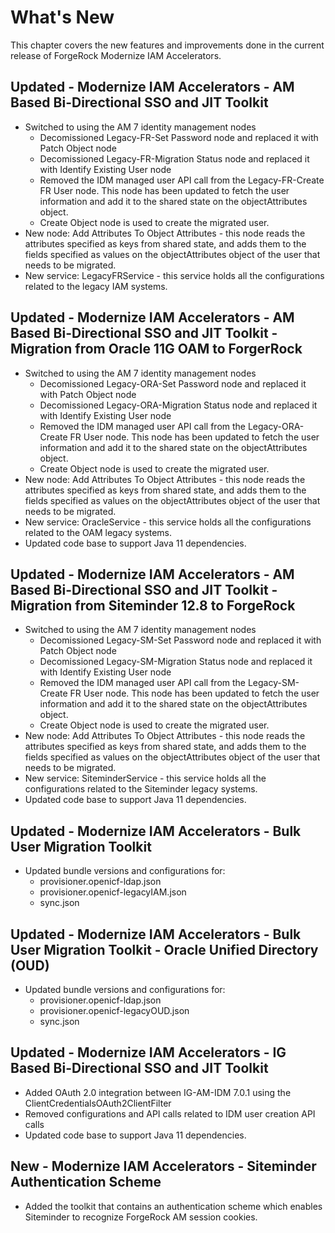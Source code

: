 # What's New
This chapter covers the new features and improvements done in the current release of ForgeRock Modernize IAM Accelerators. 

## Updated - Modernize IAM Accelerators - AM Based Bi-Directional SSO and JIT Toolkit

+ Switched to using the AM 7 identity management nodes
    + Decomissioned Legacy-FR-Set Password node and replaced it with Patch Object node
    + Decomissioned Legacy-FR-Migration Status node and replaced it with Identify Existing User node
	+ Removed the IDM managed user API call from the Legacy-FR-Create FR User node. This node has been updated to fetch the user information and add it to the shared state on the objectAttributes object.
	+ Create Object node is used to create the migrated user.
+ New node: Add Attributes To Object Attributes - this node reads the attributes specified as keys from shared state, and adds them to the fields specified as values on the objectAttributes object of the user that needs to be migrated.
+ New service: LegacyFRService - this service holds all the configurations related to the legacy IAM systems.

## Updated - Modernize IAM Accelerators - AM Based Bi-Directional SSO and JIT Toolkit - Migration from Oracle 11G OAM to ForgerRock

+ Switched to using the AM 7 identity management nodes
    + Decomissioned Legacy-ORA-Set Password node and replaced it with Patch Object node
    + Decomissioned Legacy-ORA-Migration Status node and replaced it with Identify Existing User node
	+ Removed the IDM managed user API call from the Legacy-ORA-Create FR User node. This node has been updated to fetch the user information and add it to the shared state on the objectAttributes object.
	+ Create Object node is used to create the migrated user.
+ New node: Add Attributes To Object Attributes - this node reads the attributes specified as keys from shared state, and adds them to the fields specified as values on the objectAttributes object of the user that needs to be migrated.
+ New service: OracleService - this service holds all the configurations related to the OAM legacy systems.
+ Updated code base to support Java 11 dependencies.


## Updated - Modernize IAM Accelerators - AM Based Bi-Directional SSO and JIT Toolkit - Migration from Siteminder 12.8 to ForgeRock

+ Switched to using the AM 7 identity management nodes
    + Decomissioned Legacy-SM-Set Password node and replaced it with Patch Object node
    + Decomissioned Legacy-SM-Migration Status node and replaced it with Identify Existing User node
	+ Removed the IDM managed user API call from the Legacy-SM-Create FR User node. This node has been updated to fetch the user information and add it to the shared state on the objectAttributes object.
	+ Create Object node is used to create the migrated user.
+ New node: Add Attributes To Object Attributes - this node reads the attributes specified as keys from shared state, and adds them to the fields specified as values on the objectAttributes object of the user that needs to be migrated.
+ New service: SiteminderService - this service holds all the configurations related to the Siteminder legacy systems.
+ Updated code base to support Java 11 dependencies.


## Updated - Modernize IAM Accelerators - Bulk User Migration Toolkit

+ Updated bundle versions and configurations for:
	+ provisioner.openicf-ldap.json
	+ provisioner.openicf-legacyIAM.json
	+ sync.json


## Updated - Modernize IAM Accelerators - Bulk User Migration Toolkit - Oracle Unified Directory (OUD)

+ Updated bundle versions and configurations for:
	+ provisioner.openicf-ldap.json
	+ provisioner.openicf-legacyOUD.json
	+ sync.json



## Updated - Modernize IAM Accelerators - IG Based Bi-Directional SSO and JIT Toolkit

+ Added OAuth 2.0 integration between IG-AM-IDM 7.0.1 using the ClientCredentialsOAuth2ClientFilter
+ Removed configurations and API calls related to IDM user creation API calls
+ Updated code base to support Java 11 dependencies.



## New - Modernize IAM Accelerators - Siteminder Authentication Scheme

+ Added the toolkit that contains an authentication scheme which enables Siteminder to recognize ForgeRock AM session cookies.